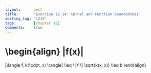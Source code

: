 ```yaml
---
layout:      post
title:       "Exercise 12.14: Kernel and Function Boundedness"
sorting_tag: "1214"
tags:        [chapter 12]
comments:    true
---
```


\begin{align}
  |f(x)|
  =
  |\langle f, k(\cdot, x) \rangle|
  \leq
  \\| f \\|
  \sqrt{k(x, x)}
  \leq
  b
\end{align}
